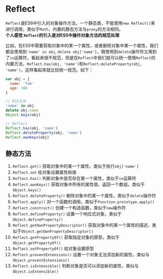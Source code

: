 # Reflect

`Reflect`是ES6中引入的对象操作方法，一个静态类，不能使用`new Reflect()`来进行调用，类似于`Math`，内置的静态方法与`proxy`的方法相同。      
**个人感觉 `Reflect`的引入是对ES5中操作对象方法的规范处理**    

比如，在ES5中需要获取对象中的某一个属性，或者删除对象中某一个属性，我们都会使用到`'name' in obj`, `delete obj['name']`，既使用到`delete`操作符又用到了`in`运算符，看起来很不规范，但是在`Reflect`中我们就可以统一使用`Reflect`的内置方法，`Reflect.has(obj, 'name')`和`Reflect.deleteProperty(obj, 'name')`，这样看起来就比较统一规范。如下：
```js
var obj = {
  name: 'Tom'
  age: 100
}

// ES5方法
'name' in obj
delete obj.name
Object.keys(obj)

// Reflect
Reflect.has(obj, 'name')
Reflect.deleteProperty(obj, 'name')
Reflect.ownKeys(obj)
```

## 静态方法
1.  `Reflect.get()` 获取对象中的某一个属性，类似于执行`obj['name']`
2.  `Reflect.set` 给对象设置属性和值
3.  `Reflect.has()` 判断对象中是否存在某一个属性，类似于`in`运算符
4.  `Reflect.ownKeys()` 获取对象中所有的属性值，返回一个数组，类似于`Object.keys()`
5.  `Reflect.deleteProperty()` 删除对象中的某一个属性，类似于`delete`操作符
6.  `Reflect.apply()` 对一个函数的调用，类似于`Function.prototype.apply()`
7.  `Reflect.construct()` 创建一个构造函数，类似于`new`操作符
8.  `Reflect.defineProperty()` 设置一个响应式对象，类似于`Object.defineProperty()`
9.  `Reflect.getOwnPropertyDescriptor()` 获取对象中的某一个属性的描述，类似于`Object.getOwnPropertyDescriptor()`
10. `Reflect.getPropertyOf()` 获取指定对象的原型，类似于`Object.getPropertyOf()`
11. `Reflect.setPropertyOf()` 给对象设置原型
12. `Reflect.preventExtensions()` 设置一个对象无法添加新的属性，类似与`Object.preventExtensions()`
13. `Reflect.isExtensible()` 判断对象是否可以添加新的属性，类似与`Object.isExtensible()`